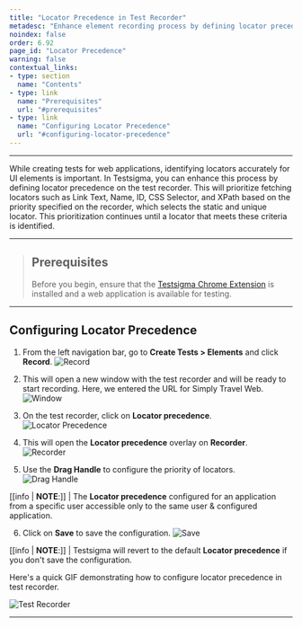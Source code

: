 ```yaml
---
title: "Locator Precedence in Test Recorder"
metadesc: "Enhance element recording process by defining locator precedence on the test recorder for Link Text, Name, ID, CSS Selector, and XPath based on the priority."
noindex: false
order: 6.92
page_id: "Locator Precedence"
warning: false
contextual_links:
- type: section
  name: "Contents"
- type: link
  name: "Prerequisites"
  url: "#prerequisites"
- type: link
  name: "Configuring Locator Precedence"
  url: "#configuring-locator-precedence"
---
```


---


While creating tests for web applications, identifying locators accurately for UI elements is important. In Testsigma, you can enhance this process by defining locator precedence on the test recorder. This will prioritize fetching locators such as Link Text, Name, ID, CSS Selector, and XPath based on the priority specified on the recorder, which selects the static and unique locator. This prioritization continues until a locator that meets these criteria is identified.


---

> ## **Prerequisites**
>
>
> Before you begin, ensure that the [Testsigma Chrome Extension](https://testsigma.com/docs/test-step-recorder/install-chrome-extension/) is installed and a web application is available for testing.

---

## **Configuring Locator Precedence**

1. From the left navigation bar, go to **Create Tests > Elements** and click **Record**.
![Record](https://s3.amazonaws.com/static-docs.testsigma.com/new_images/projects/applications/lprerec.png)

2. This will open a new window with the test recorder and will be ready to start recording. Here, we entered the URL for Simply Travel Web. 
![Window](https://s3.amazonaws.com/static-docs.testsigma.com/new_images/projects/applications/lpstws.png)

3. On the test recorder, click on **Locator precedence**.
![Locator Precedence](https://s3.amazonaws.com/static-docs.testsigma.com/new_images/projects/applications/lpbotsrec.png)

4. This will open the **Locator precedence** overlay on **Recorder**. 
![Recorder](https://s3.amazonaws.com/static-docs.testsigma.com/new_images/projects/applications/lplpovrly.png)

5. Use the **Drag Handle** to configure the priority of locators. 
![Drag Handle](https://s3.amazonaws.com/static-docs.testsigma.com/new_images/projects/applications/lopredlpdrghndlrghndl.png)

[[info | **NOTE**:]]
| The **Locator precedence** configured for an application from a specific user accessible only to the same user & configured application. 

6. Click on **Save** to save the configuration. 
![Save](https://s3.amazonaws.com/static-docs.testsigma.com/new_images/projects/applications/lpsve.png)

[[info | **NOTE**:]]
| Testsigma will revert to the default **Locator precedence** if you don't save the configuration.


Here's a quick GIF demonstrating how to configure locator precedence in test recorder.

![Test Recorder](https://s3.amazonaws.com/static-docs.testsigma.com/new_images/projects/applications/lctr.gif)


---